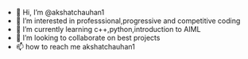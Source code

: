 - 👋 Hi, I’m @akshatchauhan1
- 👀 I’m interested in professsional,progressive and competitive coding
- 🌱 I’m currently learning c++,python,introduction to AIML
- 🤝 I’m looking to collaborate on best projects 
- 📫 how to reach me akshatchauhan1


<!---
akshatchauhan1/akshatchauhan1 is a ✨ special ✨ repository because its `README.md` (this file) appears on your GitHub profile.
You can click the Preview link to take a look at your changes.
--->
